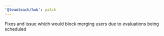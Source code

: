 ```yaml
---
'@teamteach/hub': patch
---
```


Fixes and issue which would block merging users due to evaluations being scheduled
